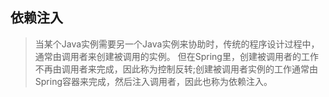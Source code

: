 ## 依赖注入
> 当某个Java实例需要另一个Java实例来协助时，传统的程序设计过程中，通常由调用者来创建被调用的实例。
但在Spring里，创建被调用者的工作不再由调用者来完成，因此称为控制反转;创建被调用者实例的工作通常由Spring容器来完成，然后注入调用者，因此也称为依赖注入。
